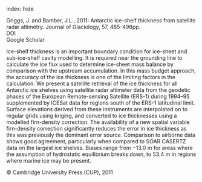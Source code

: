 index: hide

<div class="Citation">

  <div class="Citation-body">
    <div class="Citation-text">Griggs, J. and Bamber, J.L., 2011: Antarctic ice-shelf thickness from satellite radar altimetry. <span class="Article-journal">Journal of Glaciology, </span><span class="Article-volume">57, </span>485-498pp.</div>
    <div class="Citation-links">
      <div class="CitationLink" data-href="https://doi.org/10.3189/002214311796905659">
        <div class="CitationLink-icon CitationLink-Doi"></div>
        <div class="CitationLink-text">DOI</div>
      </div>
      <div class="CitationLink" data-href="https://scholar.google.com/scholar?q=10.3189/002214311796905659">
        <div class="CitationLink-icon CitationLink-Scholar"></div>
        <div class="CitationLink-text">Google Scholar</div>
      </div>
    </div>
  </div>
</div>

Ice-shelf thickness is an important boundary condition for ice-sheet and sub-ice-shelf cavity modelling. It is required near the grounding line to calculate the ice flux used to determine ice-sheet mass balance by comparison with the upstream accumulation. In this mass budget approach, the accuracy of the ice thickness is one of the limiting factors in the calculation. We present a satellite retrieval of the ice thickness for all Antarctic ice shelves using satellite radar altimeter data from the geodetic phases of the European Remote-sensing Satellite (ERS-1) during 1994–95 supplemented by ICESat data for regions south of the ERS-1 latitudinal limit. Surface elevations derived from these instruments are interpolated on to regular grids using kriging, and converted to ice thicknesses using a modelled firn-density correction. The availability of a new spatial variable firn-density correction significantly reduces the error in ice thickness as this was previously the dominant error source. Comparison to airborne data shows good agreement, particularly when compared to SOAR CASERTZ data on the largest ice shelves. Biases range from −13.0 m for areas where the assumption of hydrostatic equilibrium breaks down, to 53.4 m in regions where marine ice may be present.

<div class="Citation-copy">
&copy; Cambridge University Press (CUP), 2011
</div>
